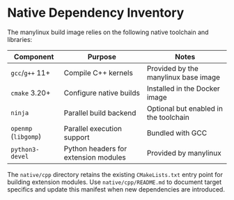 # Native Dependency Inventory

The manylinux build image relies on the following native toolchain and
libraries:

| Component | Purpose | Notes |
|-----------|---------|-------|
| `gcc`/`g++` 11+ | Compile C++ kernels | Provided by the manylinux base image |
| `cmake` 3.20+ | Configure native builds | Installed in the Docker image |
| `ninja` | Parallel build backend | Optional but enabled in the toolchain |
| `openmp` (`libgomp`) | Parallel execution support | Bundled with GCC |
| `python3-devel` | Python headers for extension modules | Provided by manylinux |

The `native/cpp` directory retains the existing `CMakeLists.txt` entry point
for building extension modules. Use `native/cpp/README.md` to document target
specifics and update this manifest when new dependencies are introduced.
